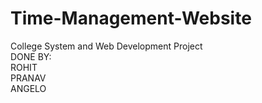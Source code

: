 # Time-Management-Website
College System and Web Development Project
<br>
DONE BY:
<br>
ROHIT
<br>
PRANAV
<br>
ANGELO
